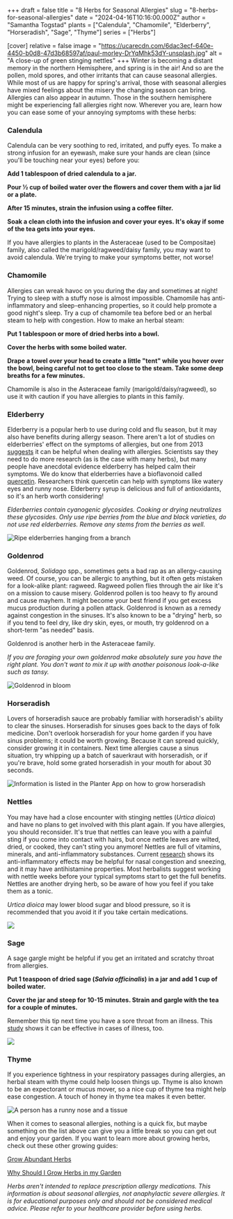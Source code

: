 +++
draft = false
title = "8 Herbs for Seasonal Allergies"
slug = "8-herbs-for-seasonal-allergies"
date = "2024-04-16T10:16:00.000Z"
author = "Samantha Togstad"
plants = ["Calendula", "Chamomile", "Elderberry", "Horseradish", "Sage", "Thyme"]
series = ["Herbs"]

[cover]
relative = false
image = "https://ucarecdn.com/6dac3ecf-640e-4450-b0d8-47d3b68597af/paul-morley-DrYqMhk53dY-unsplash.jpg"
alt = "A close-up of green stinging nettles"
+++
Winter is becoming a distant memory in the northern Hemisphere, and spring is in the air! And so are the pollen, mold spores, and other irritants that can cause seasonal allergies. While most of us are happy for spring's arrival, those with seasonal allergies have mixed feelings about the misery the changing season can bring. Allergies can also appear in autumn. Those in the southern hemisphere might be experiencing fall allergies right now. Wherever you are, learn how you can ease some of your annoying symptoms with these herbs: 

### Calendula

Calendula can be very soothing to red, irritated, and puffy eyes. To make a strong infusion for an eyewash, make sure your hands are clean (since you'll be touching near your eyes) before you: 

 **Add 1 tablespoon of dried calendula to a jar.**

**Pour ½ cup of boiled water over the flowers and cover them with a jar lid or a plate.**

**After 15 minutes, strain the infusion using a coffee filter.**  

**Soak a clean cloth into the infusion and cover your eyes. It's okay if some of the tea gets into your eyes.** 

If you have allergies to plants in the Asteraceae (used to be Compositae) family, also called the marigold/ragweed/daisy family, you may want to avoid calendula. We're trying to make your symptoms better, not worse! 

### Chamomile

Allergies can wreak havoc on you during the day and sometimes at night! Trying to sleep with a stuffy nose is almost impossible. Chamomile has anti-inflammatory and sleep-enhancing properties, so it could help promote a good night's sleep. Try a cup of chamomile tea before bed or an herbal steam to help with congestion. How to make an herbal steam:

**Put 1 tablespoon or more of dried herbs into a bowl.** 

**Cover the herbs with some boiled water.** 

**Drape a towel over your head to create a little "tent" while you hover over the bowl, being careful not to get too close to the steam. Take some deep breaths for a few minutes.**  

Chamomile is also in the Asteraceae family (marigold/daisy/ragweed), so use it with caution if you have allergies to plants in this family. 

### Elderberry

Elderberry is a popular herb to use during cold and flu season, but it may also have benefits during allergy season. There aren't a lot of studies on elderberries' effect on the symptoms of allergies, but one from 2013 [suggests](https://www.ncbi.nlm.nih.gov/pmc/articles/PMC3845706/) it can be helpful when dealing with allergies. Scientists say they need to do more research (as is the case with many herbs), but many people have anecdotal evidence elderberry has helped calm their symptoms. We do know that elderberries have a bioflavonoid called [quercetin](https://www.mountsinai.org/health-library/supplement/quercetin#:~:text=Allergies%2C%20asthma%2C%20hay%20fever%20and%20hives&text=As%20a%20result%2C%20researchers%20think,that%20it%20works%20in%20humans.). Researchers think quercetin can help with symptoms like watery eyes and runny nose. Elderberry syrup is delicious and full of antioxidants, so it's an herb worth considering! 

*Elderberries contain cyanogenic glycosides.  Cooking or drying neutralizes these glycosides.  Only use ripe berries from the blue and black varieties, do not use red elderberries. Remove any stems from the berries as well.*

![Ripe elderberries hanging from a branch](https://ucarecdn.com/575fff3f-01a2-414e-b921-0b6d5daf6813/dieter-k-9ADj6WwEh1I-unsplash.jpg)

### Goldenrod

Goldenrod, *Solidago* spp., sometimes gets a bad rap as an allergy-causing weed. Of course, you can be allergic to anything, but it often gets mistaken for a look-alike plant: ragweed. Ragweed pollen flies through the air like it's on a mission to cause misery. Goldenrod pollen is too heavy to fly around and cause mayhem. It might become your best friend if you get excess mucus production during a pollen attack. Goldenrod is known as a remedy against congestion in the sinuses. It's also known to be a "drying" herb, so if you tend to feel dry, like dry skin, eyes, or mouth, try goldenrod on a short-term "as needed" basis.  

Goldenrod is another herb in the Asteraceae family.

*If you are foraging your own goldenrod make absolutely sure you have the right plant. You don't want to mix it up with another poisonous look-a-like such as tansy.* 

![Goldenrod in bloom ](https://ucarecdn.com/ba913098-4383-433d-8ec1-b342428a0ed4/olli-kilpi-PYoM9Apn8Pc-unsplash.jpg)

### Horseradish

Lovers of horseradish sauce are probably familiar with horseradish's ability to clear the sinuses. Horseradish for sinuses goes back to the days of folk medicine. Don't overlook horseradish for your home garden if you have sinus problems; it could be worth growing. Because it can spread quickly, consider growing it in containers. Next time allergies cause a sinus situation, try whipping up a batch of sauerkraut with horseradish, or if you're brave, hold some grated horseradish in your mouth for about 30 seconds. 

![Information is listed in the Planter App on how to grow horseradish](https://ucarecdn.com/d65846f2-d0df-4d68-bcfc-5742d04192cc/horseradish-1.jpg "Find more information on how to grow horseradish in the Planter App")

### Nettles

You may have had a close encounter with stinging nettles (*Urtica dioica*) and have no plans to get involved with this plant again. If you have allergies, you should reconsider. It's true that nettles can leave you with a painful sting if you come into contact with hairs, but once nettle leaves are wilted, dried, or cooked, they can't sting you anymore! Nettles are full of vitamins, minerals, and anti-inflammatory substances. Current [research](https://www.mountsinai.org/health-library/herb/stinging-nettle) shows its anti-inflammatory effects may be helpful for nasal congestion and sneezing, and it may have antihistamine properties. Most herbalists suggest working with nettle weeks before your typical symptoms start to get the full benefits. Nettles are another drying herb, so be aware of how you feel if you take them as a tonic.

*Urtica dioica* may lower blood sugar and blood pressure, so it is recommended that you avoid it if you take certain medications.  

![](https://ucarecdn.com/cf326850-a5a2-489a-86ff-4ce8fc0d9b01/mike-erskine-MfyZjCSN4iY-unsplash.jpg)

### Sage

A sage gargle might be helpful if you get an irritated and scratchy throat from allergies. 

**Put 1 teaspoon of dried sage (*Salvia officinalis*) in a jar and add 1 cup of boiled water.** 

**Cover the jar and steep for 10-15 minutes. Strain and gargle with the tea for a couple of minutes.**

Remember this tip next time you have a sore throat from an illness. This [study](https://pubmed.ncbi.nlm.nih.gov/16504956/) shows it can be effective in cases of illness, too. 

![](https://ucarecdn.com/f8f5c761-18b0-4bf8-b3b9-d19be812e7ca/babette-landmesser-ked7OTkMNC0-unsplash.jpg)

### Thyme

If you experience tightness in your respiratory passages during allergies, an herbal steam with thyme could help loosen things up. Thyme is also known to be an expectorant or mucus mover, so a nice cup of thyme tea might help ease congestion. A touch of honey in thyme tea makes it even better. 

![A person has a runny nose and a tissue](https://ucarecdn.com/12f3aaaa-9c74-4801-b776-75e6ecd6914c/brittany-colette--CDN2nTKfrA-unsplash.jpg)

When it comes to seasonal allergies, nothing is a quick fix, but maybe something on the list above can give you a little break so you can get out and enjoy your garden. If you want to learn more about growing herbs, check out these other growing guides:

[Grow Abundant Herbs](https://blog.planter.garden/posts/grow-abundant-herbs/)

[Why Should I Grow Herbs in my Garden](https://blog.planter.garden/posts/why-grow-herbs/)

[](https://blog.planter.garden/posts/why-grow-herbs/)

*Herbs aren't intended to replace prescription allergy medications. This information is about seasonal allergies, not anaphylactic severe allergies. It is for educational purposes only and should not be considered medical advice. Please refer to your healthcare provider before using herbs.*
